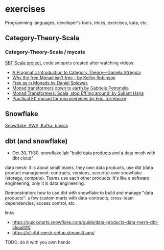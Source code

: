 # exercises

Programming languages, developer's tools, tricks, exercises, kata, etc.

## Category-Theory-Scala

### Category-Theory-Scala / mycats

[SBT Scala project](./Category-Theory-Scala/mycats/README.md), code snippets created after watching videos:
- [A Pragmatic Introduction to Category Theory—Daniela Sfregola](https://youtu.be/Ss149MsZluI)
- [Why the free Monad isn't free - by Kelley Robinson](https://youtu.be/U0lK0hnbc4U)
- [Free as in Monads by Daniel Spiewak](https://youtu.be/aKUQUIHRGec)
- [Monad transformers down to earth by Gabriele Petronella](https://youtu.be/jd5e71nFEZM)
- [Monad Transformers: Scala, stop Eff'ing around! by Sukant Hajra](https://youtu.be/QtZJATIPB0k)
- [Practical Eff monad for microservices by Eric Torreborre](https://youtu.be/5iV-x8CFmtU)

## Snowflake

[Snowflake, AWS, Kafka: basics](./snowflake/)

## dbt (and snowflake)

- Oct 30, 11:30, snowflake lab "build data products and a data mesh with dbt cloud"

data mesh: It is about small teams, they own data products, use dbt (data product management: contracts, versions, security) over snowflake (storage, compute). Teams use each other products.
It's like a software engineering, only it is data engineering.

Demonstration: how to use dbt with snowflake to build and manage "data products":
a few custom marts with data-contracts, cross-team dependencies, access control, etc.

links
- https://quickstarts.snowflake.com/guide/data-products-data-mesh-dbt-cloud/#0
- https://sf-dbt-mesh-setup.streamlit.app/

TODO: do it with you own hands
